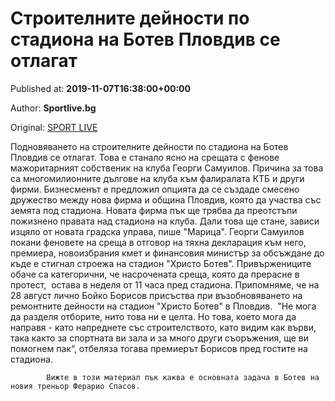 
# Строителните дейности по стадиона на Ботев Пловдив се отлагат

Published at: **2019-11-07T16:38:00+00:00**

Author: **Sportlive.bg**

Original: [SPORT LIVE](https://www.sportlive.bg/bgfootball/botevpd/stroitelnite-dejnosti-po-stadiona-na-botev-plovdiv-se-otlagat-1404011.html)

Подновяването на строителните дейности по стадиона на Ботев Пловдив се отлагат. Това е станало ясно на срещата с фенове мажоритарният собственик на клуба Георги Самуилов. Причина за това са многомилионните дългове на клуба към фалиралата КТБ и други фирми.
Бизнесменът е предложил опцията да се създаде смесено дружество между нова фирма и община Пловдив, която да участва със земята под стадиона. Новата фирма пък ще трябва да преотстъпи пожизнено правата над стадиона на клуба. Дали това ще стане, зависи изцяло от новата градска управа, пише "Марица".
Георги Самуилов покани феновете на среща в отговор на тяхна декларация към него, премиера, новоизбрания кмет и финансовия министър за обсъждане до къде е стигнал строежа на стадион "Христо Ботев". Привържениците обаче са категорични, че насрочената среща, която да прерасне в протест,  остава в неделя от 11 часа пред стадиона.
Припомняме, че на 28 август лично Бойко Борисов присъства при възобновяването на ремонтните дейности на стадион "Христо Ботев" в Пловдив.  "Не мога да разделя отборите, нито това ни е целта. Но това, което мога да направя - като напреднете със строителството, като видим как върви, така както за спортната ви зала и за много други съоръжения, ще ви помогнем пак“, отбеляза тогава премиерът Борисов пред гостите на стадиона.

        
          
            Вижте в този материал пък каква е основната задача в Ботев на новия треньор Ферарио Спасов. 
          
        
      
